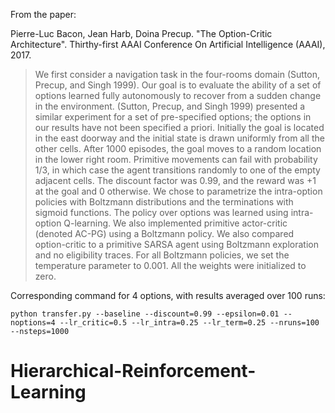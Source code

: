 From the paper:

Pierre-Luc Bacon, Jean Harb, Doina Precup. "The Option-Critic Architecture". Thirthy-first AAAI Conference On Artificial Intelligence (AAAI), 2017.


> We first consider a navigation task in the four-rooms domain
(Sutton, Precup, and Singh 1999). Our goal is to evaluate
the ability of a set of options learned fully autonomously
to recover from a sudden change in the environment. (Sutton,
Precup, and Singh 1999) presented a similar experiment
for a set of pre-specified options; the options in our results
have not been specified a priori.
Initially the goal is located in the east doorway and the
initial state is drawn uniformly from all the other cells. After
1000 episodes, the goal moves to a random location in the
lower right room. Primitive movements can fail with probability
1/3, in which case the agent transitions randomly to
one of the empty adjacent cells. The discount factor was
0.99, and the reward was +1 at the goal and 0 otherwise.
We chose to parametrize the intra-option policies with Boltzmann
distributions and the terminations with sigmoid functions.
The policy over options was learned using intra-option
Q-learning. We also implemented primitive actor-critic (denoted
AC-PG) using a Boltzmann policy. We also compared
option-critic to a primitive SARSA agent using Boltzmann
exploration and no eligibility traces. For all Boltzmann policies,
we set the temperature parameter to 0.001. All the
weights were initialized to zero.

Corresponding command for 4 options, with results averaged over 100 runs:

 ``python transfer.py --baseline --discount=0.99 --epsilon=0.01 --noptions=4 --lr_critic=0.5 --lr_intra=0.25 --lr_term=0.25 --nruns=100 --nsteps=1000``
# Hierarchical-Reinforcement-Learning
